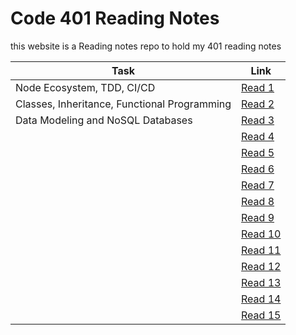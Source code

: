 # Code 401 Reading Notes

this website is a Reading notes repo to hold my 401 reading notes 

| Task  |  Link |
|---|---|
| Node Ecosystem, TDD, CI/CD | [Read 1](https://osamahanoun.github.io/reading-notes-repository-401/class-01)  |
|Classes, Inheritance, Functional Programming| [Read 2](https://osamahanoun.github.io/reading-notes-repository-401/class-02) |
|Data Modeling and NoSQL Databases | [Read 3](https://osamahanoun.github.io/reading-notes-repository-401/class-03) |
|  |[Read 4](https://osamahanoun.github.io/reading-notes-repository-401/class-04)|
|  |[Read 5](https://osamahanoun.github.io/reading-notes-repository-401/class-05)|
| |[Read 6](https://osamahanoun.github.io/reading-notes-repository-401/class-06)|
|  |[Read 7](https://osamahanoun.github.io/reading-notes-repository-401/class-07)|
|  |[Read 8](https://osamahanoun.github.io/reading-notes-repository-401/class-08)|
|  |[Read 9](https://osamahanoun.github.io/reading-notes-repository-401/class-09)|
|  |[Read 10](https://osamahanoun.github.io/reading-notes-repository-401/class-10)|
|  |[Read 11](https://osamahanoun.github.io/reading-notes-repository-401/class-11)|
|  |[Read 12](https://osamahanoun.github.io/reading-notes-repository-401/class-12)|
|  |[Read 13](https://osamahanoun.github.io/reading-notes-repository-401/class-13)|
|  |[Read 14](https://osamahanoun.github.io/reading-notes-repository-401/class-14)|
|  |[Read 15](https://osamahanoun.github.io/reading-notes-repository-401/class-15)|
